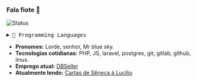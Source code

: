 ### Fala fiote 👋

![Status](https://github-readme-stats.vercel.app/api?username=NocDevX&show_icons=true&theme=radical)

<details>
    <summary> <samp>📝 Programming Languages</samp></summary>
<br/>

![Status das linguagens](https://github-readme-stats.vercel.app/api/top-langs/?username=nocdevx&layout=compact&icon_color=805AD5&text_color=718096&bg_color=ffffff00&hide_border=true&langs_count=10)

</details>

- **Pronomes:** Lorde, senhor, Mr blue sky.
- **Tecnologias cotidianas:** PHP, JS, laravel, postgres, git, gitlab, github, linux.
- **Emprego atual:** [DBSeller](https://www.dbseller.com.br)
- **Atualmente lendo:** [Cartas de Sêneca à Lucílio](https://pt.wikipedia.org/wiki/Epistulae_morales_ad_Lucilium)
